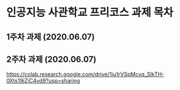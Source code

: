 # 인공지능 사관학교 프리코스 과제 목차

## 1주차 과제 (2020.06.07)

## 2주차 과제 (2020.06.07)
https://colab.research.google.com/drive/1iu1rVSpMcvq_SIkTH-0Xts19jZiC4vd9?usp=sharing

